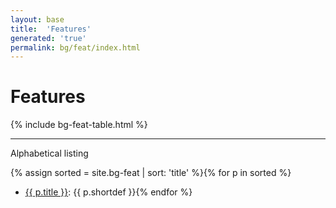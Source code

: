 ```yaml
---
layout: base
title:  'Features'
generated: 'true'
permalink: bg/feat/index.html
---
```


# Features

{% include bg-feat-table.html %}

----------

Alphabetical listing

{% assign sorted = site.bg-feat | sort: 'title' %}{% for p in sorted %}
* [{{ p.title }}](): {{ p.shortdef }}{% endfor %}
